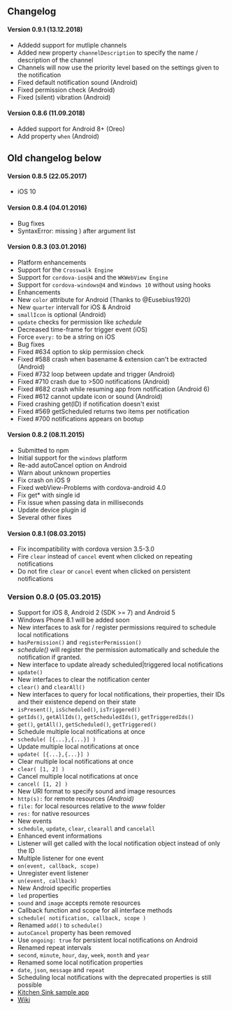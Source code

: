 Changelog
---------

#### Version 0.9.1 (13.12.2018)
- Addedd support for mutliple channels
- Added new property `channelDescription` to specify the name / description of the channel
- Channels will now use the priority level based on the settings given to the notification
- Fixed default notification sound (Android)
- Fixed permission check (Android)
- Fixed (silent) vibration (Android)

#### Version 0.8.6 (11.09.2018)
- Added support for Android 8+ (Oreo)
- Add property `when` (Android)

Old changelog below
---------
 
#### Version 0.8.5 (22.05.2017)
- iOS 10

#### Version 0.8.4 (04.01.2016)
- Bug fixes
 - SyntaxError: missing ) after argument list

#### Version 0.8.3 (03.01.2016)
- Platform enhancements
 - Support for the `Crosswalk Engine`
 - Support for `cordova-ios@4` and the `WKWebView Engine`
 - Support for `cordova-windows@4` and `Windows 10` without using hooks
- Enhancements
 - New `color` attribute for Android (Thanks to @Eusebius1920)
 - New `quarter` intervall for iOS & Android
 - `smallIcon` is optional (Android)
 - `update` checks for permission like _schedule_
 - Decreased time-frame for trigger event (iOS)
 - Force `every:` to be a string on iOS
- Bug fixes
 - Fixed #634 option to skip permission check
 - Fixed #588 crash when basename & extension can't be extracted (Android)
 - Fixed #732 loop between update and trigger (Android)
 - Fixed #710 crash due to >500 notifications (Android)
 - Fixed #682 crash while resuming app from notification (Android 6)
 - Fixed #612 cannot update icon or sound (Android)
 - Fixed crashing get(ID) if notification doesn't exist
 - Fixed #569 getScheduled returns two items per notification
 - Fixed #700 notifications appears on bootup

#### Version 0.8.2 (08.11.2015)
- Submitted to npm
- Initial support for the `windows` platform
- Re-add autoCancel option on Android
- Warn about unknown properties
- Fix crash on iOS 9
- Fixed webView-Problems with cordova-android 4.0
- Fix get* with single id
- Fix issue when passing data in milliseconds
- Update device plugin id
- Several other fixes

#### Version 0.8.1 (08.03.2015)

- Fix incompatibility with cordova version 3.5-3.0
- Fire `clear` instead of `cancel` event when clicked on repeating notifications
- Do not fire `clear` or `cancel` event when clicked on persistent notifications

### Version 0.8.0 (05.03.2015)

- Support for iOS 8, Android 2 (SDK >= 7) and Android 5
 - Windows Phone 8.1 will be added soon
- New interfaces to ask for / register permissions required to schedule local notifications
 - `hasPermission()` and `registerPermission()`
 - _schedule()_ will register the permission automatically and schedule the notification if granted.
- New interface to update already scheduled|triggered local notifications
 - `update()`
- New interfaces to clear the notification center
 - `clear()` and `clearAll()`
- New interfaces to query for local notifications, their properties, their IDs and their existence depend on their state
 - `isPresent()`, `isScheduled()`, `isTriggered()`
 - `getIds()`, `getAllIds()`, `getScheduledIds()`, `getTriggeredIds()`
 - `get()`, `getAll()`, `getScheduled()`, `getTriggered()`
- Schedule multiple local notifications at once
 - `schedule( [{...},{...}] )`
- Update multiple local notifications at once
 - `update( [{...},{...}] )`
- Clear multiple local notifications at once
 - `clear( [1, 2] )`
- Cancel multiple local notifications at once
 - `cancel( [1, 2] )`
- New URI format to specify sound and image resources
 - `http(s):` for remote resources _(Android)_
 - `file:` for local resources relative to the _www_ folder
 - `res:` for native resources
- New events
 - `schedule`, `update`, `clear`, `clearall` and `cancelall`
- Enhanced event informations
 - Listener will get called with the local notification object instead of only the ID
- Multiple listener for one event
 - `on(event, callback, scope)`
- Unregister event listener
 - `un(event, callback)`
- New Android specific properties
 - `led` properties
 - `sound` and `image` accepts remote resources
- Callback function and scope for all interface methods
 - `schedule( notification, callback, scope )`
- Renamed `add()` to `schedule()`
- `autoCancel` property has been removed
 - Use `ongoing: true` for persistent local notifications on Android
- Renamed repeat intervals
 - `second`, `minute`, `hour`, `day`, `week`, `month` and `year`
- Renamed some local notification properties
 - `date`, `json`, `message` and `repeat`
 - Scheduling local notifications with the deprecated properties is still possible
- [Kitchen Sink sample app](https://github.com/katzer/cordova-plugin-local-notifications/tree/example)
- [Wiki](https://github.com/katzer/cordova-plugin-local-notifications/wiki)
